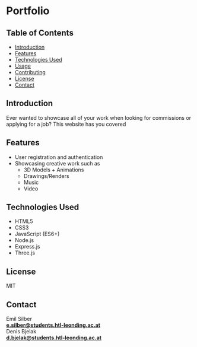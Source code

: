 # Portfolio

## Table of Contents
- [Introduction](#introduction)
- [Features](#features)
- [Technologies Used](#technologies-used)
- [Usage](#usage)
- [Contributing](#contributing)
- [License](#license)
- [Contact](#contact)

## Introduction
Ever wanted to showcase all of your work when looking for commissions or applying for a job? This website has you covered

## Features
- User registration and authentication
- Showcasing creative work such as
    - 3D Models + Animations
    - Drawings/Renders
    - Music
    - Video

## Technologies Used
- HTML5
- CSS3
- JavaScript (ES6+)
- Node.js
- Express.js
- Three.js

## License
MIT

## Contact
Emil Silber \
**e.silber@students.htl-leonding.ac.at** \
Denis Bjelak \
**d.bjelak@students.htl-leonding.ac.at**
